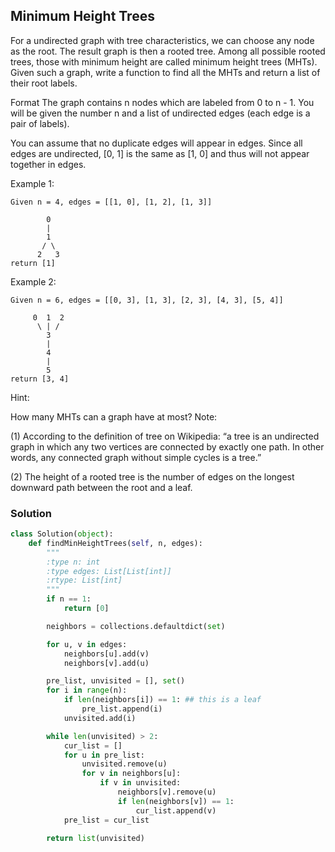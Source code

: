 ## Minimum Height Trees

For a undirected graph with tree characteristics, we can choose any node as the root. The result graph is then a rooted tree. Among all possible rooted trees, those with minimum height are called minimum height trees (MHTs). Given such a graph, write a function to find all the MHTs and return a list of their root labels.

Format
The graph contains n nodes which are labeled from 0 to n - 1. You will be given the number n and a list of undirected edges (each edge is a pair of labels).

You can assume that no duplicate edges will appear in edges. Since all edges are undirected, [0, 1] is the same as [1, 0] and thus will not appear together in edges.

Example 1:
```
Given n = 4, edges = [[1, 0], [1, 2], [1, 3]]

        0
        |
        1
       / \
      2   3
return [1]
```

Example 2:
```
Given n = 6, edges = [[0, 3], [1, 3], [2, 3], [4, 3], [5, 4]]

     0  1  2
      \ | /
        3
        |
        4
        |
        5
return [3, 4]
```

Hint:

How many MHTs can a graph have at most?
Note:

(1) According to the definition of tree on Wikipedia: “a tree is an undirected graph in which any two vertices are connected by exactly one path. In other words, any connected graph without simple cycles is a tree.”

(2) The height of a rooted tree is the number of edges on the longest downward path between the root and a leaf.

### Solution

```python
class Solution(object):
    def findMinHeightTrees(self, n, edges):
        """
        :type n: int
        :type edges: List[List[int]]
        :rtype: List[int]
        """
        if n == 1:
            return [0]

        neighbors = collections.defaultdict(set)

        for u, v in edges:
            neighbors[u].add(v)
            neighbors[v].add(u)

        pre_list, unvisited = [], set()
        for i in range(n):
            if len(neighbors[i]) == 1: ## this is a leaf
                pre_list.append(i)
            unvisited.add(i)

        while len(unvisited) > 2:
            cur_list = []
            for u in pre_list:
                unvisited.remove(u)
                for v in neighbors[u]:
                    if v in unvisited:
                        neighbors[v].remove(u)
                        if len(neighbors[v]) == 1:
                            cur_list.append(v)
            pre_list = cur_list

        return list(unvisited)

```
